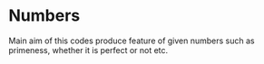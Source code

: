 # Numbers
Main aim of this codes produce feature of given numbers such as primeness, whether it is perfect or not etc.

